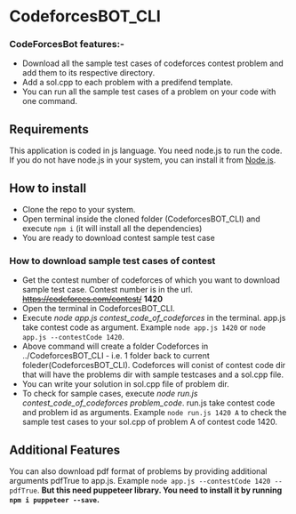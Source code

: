 # CodeforcesBOT_CLI

### CodeForcesBot features:-<br>
- Download all the sample test cases of codeforces contest problem and add them to its respective directory.
- Add a sol.cpp to each problem with a predifend template.
- You can run all the sample test cases of a problem on your code with one command.

## Requirements
This application is coded in js language. You need node.js to run the code. <br>
If you do not have node.js in your system, you can install it from [Node.js](https://nodejs.org/en/).

## How to install
- Clone the repo to your system.
- Open terminal inside the cloned folder (CodeforcesBOT_CLI) and execute `npm i` (it will install all the dependencies)
- You are ready to download contest sample test case
### How to download sample test cases of contest
- Get the contest number of codeforces of which you want to download sample test case. Contest number is in the url. ~~https://codeforces.com/contest/~~ **1420**
- Open the terminal in CodeforcesBOT_CLI.
- Execute *node app.js contest_code_of_codeforces* in the terminal. app.js take contest code as argument. Example `node app.js 1420` or `node app.js --contestCode 1420`.
- Above command will create a folder Codeforces in ../CodeforcesBOT_CLI - i.e. 1 folder back to current foleder(CodeforcesBOT_CLI). Codeforces will conist of contest code dir that will have the problems dir with sample testcases and a sol.cpp file.
- You can write your solution in sol.cpp file of problem dir.
- To check for sample cases, execute *node run.js contest_code_of_codeforces problem_code*. run.js take contest code and problem id as arguments. Example `node run.js 1420 A` to check the sample test cases to your sol.cpp of problem A of contest code 1420.

## Additional Features

You can also download pdf format of problems by providing additional arguments pdfTrue to app.js. Example `node app.js --contestCode 1420 --pdfTrue`.
**But this need puppeteer library. You need to install it by running `npm i puppeteer --save`.**
